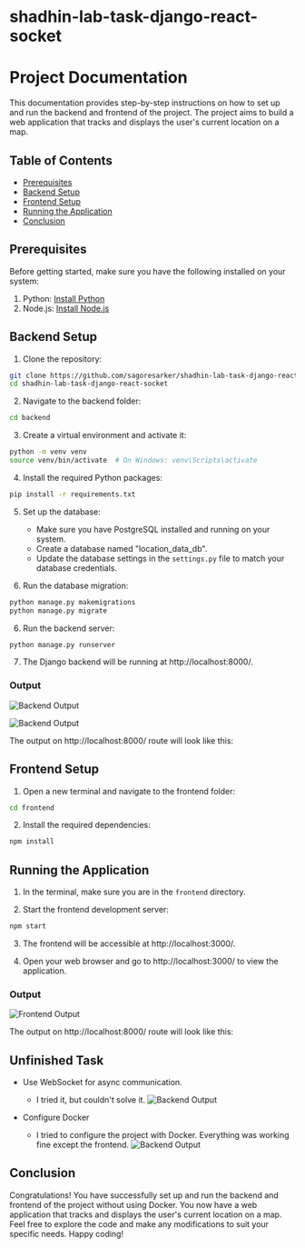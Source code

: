 # shadhin-lab-task-django-react-socket

# Project Documentation

This documentation provides step-by-step instructions on how to set up and run the backend and frontend of the project. The project aims to build a web application that tracks and displays the user's current location on a map.

## Table of Contents

- [Prerequisites](#prerequisites)
- [Backend Setup](#backend-setup)
- [Frontend Setup](#frontend-setup)
- [Running the Application](#running-the-application)
- [Conclusion](#conclusion)

## Prerequisites

Before getting started, make sure you have the following installed on your system:

1. Python: [Install Python](https://www.python.org/downloads/)
2. Node.js: [Install Node.js](https://nodejs.org/en/download/)

## Backend Setup

1. Clone the repository:

```bash
git clone https://github.com/sagoresarker/shadhin-lab-task-django-react-socket.git
cd shadhin-lab-task-django-react-socket
```

2. Navigate to the backend folder:

```bash
cd backend
```

3. Create a virtual environment and activate it:

```bash
python -m venv venv
source venv/bin/activate  # On Windows: venv\Scripts\activate
```

4. Install the required Python packages:

```bash
pip install -r requirements.txt
```

5. Set up the database:

   - Make sure you have PostgreSQL installed and running on your system.
   - Create a database named "location_data_db".
   - Update the database settings in the `settings.py` file to match your database credentials.


5. Run the database migration:

```bash
python manage.py makemigrations
python manage.py migrate
```

6. Run the backend server:

```bash
python manage.py runserver
```

7. The Django backend will be running at http://localhost:8000/.

### Output

![Backend Output](https://github.com/sagoresarker/shadhin-lab-task-django-react-socket/blob/main/Images/backend-result.png?raw=true)

![Backend Output](https://github.com/sagoresarker/shadhin-lab-task-django-react-socket/blob/main/Images/swaggar-doc.png?raw=true)

The output on http://localhost:8000/ route will look like this:

## Frontend Setup

1. Open a new terminal and navigate to the frontend folder:

```bash
cd frontend
```

2. Install the required dependencies:

```bash
npm install
```

## Running the Application

1. In the terminal, make sure you are in the `frontend` directory.

2. Start the frontend development server:

```bash
npm start
```

3. The frontend will be accessible at http://localhost:3000/.

4. Open your web browser and go to http://localhost:3000/ to view the application.

### Output

![Frontend Output](https://github.com/sagoresarker/shadhin-lab-task-django-react-socket/blob/main/Images/frontend-result.png?raw=true)


The output on http://localhost:8000/ route will look like this:

## Unfinished Task
- Use WebSocket for async communication.
    - I tried it, but couldn't solve it.
    ![Backend Output](https://github.com/sagoresarker/shadhin-lab-task-django-react-socket/blob/main/Images/error-websocket.png?raw=true)

- Configure Docker
    - I tried to configure the project with Docker. Everything was working fine except the frontend.
        ![Backend Output](https://github.com/sagoresarker/shadhin-lab-task-django-react-socket/blob/main/Images/docker-error.png?raw=true)
## Conclusion

Congratulations! You have successfully set up and run the backend and frontend of the project without using Docker. You now have a web application that tracks and displays the user's current location on a map. Feel free to explore the code and make any modifications to suit your specific needs. Happy coding!

